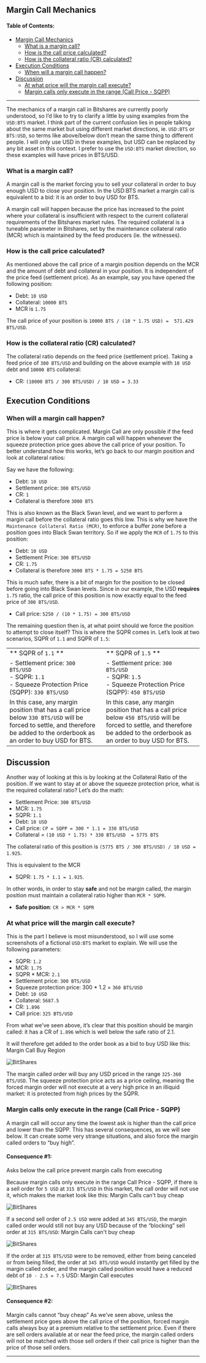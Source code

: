 
## Margin Call Mechanics

#### Table of Contents:
- [Margin Call Mechanics](../assets/dex-margin-call-mechanics.md#margin-call-mechanics)
  - [What is a margin call?](../assets/dex-margin-call-mechanics.md#hwhat-is-a-margin-call)
  - [How is the call price calculated?](../assets/dex-margin-call-mechanics.md#how-is-the-call-price-calculated)
  - [How is the collateral ratio (CR) calculated?](../assets/dex-margin-call-mechanics.md#how-is-the-collateral-ratio-cr-calculated)
- [Execution Conditions](../assets/dex-margin-call-mechanics.md#execution-conditions)
  - [When will a margin call happen?](../assets/dex-margin-call-mechanics.md#when-will-a-margin-call-happen)
- [Discussion](../assets/dex-margin-call-mechanics.md#discussion)
  - [At what price will the margin call execute?](../assets/dex-margin-call-mechanics.md#at-what-price-will-the-margin-call-execute)
  - [Margin calls only execute in the range (Call Price - SQPP)](../assets/dex-margin-call-mechanics.md#margin-calls-only-execute-in-the-range-call-price---sqpp)
  
  
***

The mechanics of a margin call in Bitshares are currently poorly understood, so I’d like to try to clarify a little by using examples from the `USD:BTS` market. I think part of the current confusion lies in people talking about the same market but using different market directions, ie. `USD:BTS` or `BTS:USD`, so terms like above/below don’t mean the same thing to different people. I will only use USD in these examples, but USD can be replaced by any bit asset in this context. I prefer to use the `USD:BTS` market direction, so these examples will have prices in BTS/USD.


### What is a margin call?

A margin call is the market forcing you to sell your collateral in order to buy enough USD to close your position. In the USD:BTS market a margin call is equivalent to a bid: it is an order to buy USD for BTS.

A margin call will happen because the price has increased to the point where your collateral is insufficient with respect to the current collateral requirements of the Bitshares market rules. The required collateral is a tuneable parameter in Bitshares, set by the maintenance collateral ratio (MCR) which is maintained by the feed producers (ie. the witnesses).

### How is the call price calculated?

As mentioned above the call price of a margin position depends on the MCR and the amount of debt and collateral in your position. It is independent of the price feed (settlement price). As an example, say you have opened the following position:

- Debt: `10 USD`
- Collateral: `10000 BTS`
- MCR is `1.75`

The call price of your position is `10000 BTS / (10 * 1.75 USD) =  571.429 BTS/USD`.

### How is the collateral ratio (CR) calculated?

The collateral ratio depends on the feed price (settlement price). Taking a feed price of `300 BTS/USD` and building on the above example with `10 USD` debt and `10000 BTS` collateral:

- CR: `(10000 BTS / 300 BTS/USD) / 10 USD = 3.33`


## Execution Conditions

### When will a margin call happen?

This is where it gets complicated. Margin Call are only possible if the feed price is below your call price. A margin call will happen whenever the squeeze protection price goes above the call price of your position. To better understand how this works, let’s go back to our margin position and look at collateral ratios:

Say we have the following:

- Debt: `10 USD`
- Settlement price: `300 BTS/USD`
- CR: `1`
- Collateral is therefore `3000 BTS`

This is also known as the Black Swan level, and we want to perform a margin call before the collateral ratio goes this low. This is why we have the `Maintenance Collateral Ratio (MCR)`, to enforce a buffer zone before a position goes into Black Swan territory. So if we apply the `MCR` of `1.75` to this position:

- Debt: `10 USD`
- Settlement Price: `300 BTS/USD`
- CR: `1.75`
- Collateral is therefore `3000 BTS * 1.75 = 5250 BTS`

This is much safer, there is a bit of margin for the position to be closed before going into Black Swan levels. Since in our example, the USD **requires** `1.75` ratio, the call price of this position is now exactly equal to the feed price of `300 BTS/USD`.

- Call price: `5250 / (10 * 1.75) = 300 BTS/USD`

The remaining question then is, at what point should we force the position to attempt to close itself? This is where the SQPR comes in. Let’s look at two scenarios, SQPR of `1.1` and SQPR of `1.5`:

|   |  |
|:---|:---|
| ** SQPR of `1.1` ** | ** SQPR of `1.5` **  |
| - Settlement price: `300 BTS/USD` <br/> - SQPR: `1.1` <br /> - Squeeze Protection Price (SQPP): `330 BTS/USD`   | - Settlement price: `300 BTS/USD` <br/> - SQPR: `1.5` <br /> - Squeeze Protection Price (SQPP): `450 BTS/USD`   |
| In this case, any margin position that has a call price below `330 BTS/USD` will be forced to settle, and therefore be added to the orderbook as an order to buy USD for BTS. | In this case, any margin position that has a call price below `450 BTS/USD` will be forced to settle, and therefore be added to the orderbook as an order to buy USD for BTS. |
	
## Discussion

Another way of looking at this is by looking at the Collateral Ratio of the position. If we want to stay at or above the squeeze protection price, what is the required collateral ratio? Let’s do the math:

- Settlement Price: `300 BTS/USD`
- MCR: `1.75`
- SQPR: `1.1`
- Debt: `10 USD`
- Call price: `CP = SQPP = 300 * 1.1 = 330 BTS/USD`
- Collateral = `(10 USD * 1.75) * 330 BTS/USD  = 5775 BTS`

The collateral ratio of this position is `(5775 BTS / 300 BTS/USD) / 10 USD = 1.925`.

This is equivalent to the MCR

- SQPR: `1.75 * 1.1 = 1.925`.

In other words, in order to stay **safe** and not be margin called, the margin position must maintain a collateral ratio higher than `MCR * SQPR`.

- **Safe position**: `CR > MCR * SQPR`

### At what price will the margin call execute?


This is the part I believe is most misunderstood, so I will use some screenshots of a fictional `USD:BTS` market to explain. We will use the following parameters:

- SQPR: `1.2`
- MCR: `1.75`
- SQPR * MCR: `2.1`
- Settlement price: `300 BTS/USD`
- Squeeze protection price: 300 * 1.2 = `360 BTS/USD`
- Debt: `10 USD`
- Collateral: `5687.5`
- CR: `1.896`
- Call price: `325 BTS/USD`

From what we’ve seen above, it’s clear that this position should be margin called: it has a CR of `1.896` which is well below the safe ratio of 2.1.

It will therefore get added to the order book as a bid to buy USD like this:
Margin Call Buy Region

![BitShares](../../images/margin-buyregion.png)


The margin called order will buy any USD priced in the range `325-360 BTS/USD`. The squeeze protection price acts as a price ceiling, meaning the forced margin order will not execute at a very high price in an illiquid market: it is protected from high prices by the SQPR.

	
### Margin calls only execute in the range (Call Price - SQPP)

A margin call will occur any time the lowest ask is higher than the call price and lower than the SQPP. This has several consequences, as we will see below. It can create some very strange situations, and also force the margin called orders to “buy high”.


#### Consequence #1:

Asks below the call price prevent margin calls from executing

Because margin calls only execute in the range Call Price - SQPP, if there is a sell order for `5 USD` at `315 BTS/USD` in this market, the call order will not use it, which makes the market look like this:
Margin Calls can't buy cheap


![BitShares](../../images/margin-not-cheap-2.png)

If a second sell order of `2.5 USD` were added at `345 BTS/USD`, the margin called order would still not buy any USD because of the “blocking” sell order at `315 BTS/USD`:
 Margin Calls can't buy cheap
 
 ![BitShares](../../images/margin-not-cheap.png)

If the order at `315 BTS/USD` were to be removed, either from being canceled or from being filled, the order at `345 BTS/USD` would instantly get filled by the margin called order, and the margin called position would have a reduced debt of `10 - 2.5 = 7.5` USD:
Margin Call executes

![BitShares](../../images/margin-execute.png)

#### Consequence #2:

Margin calls cannot “buy cheap” As we’ve seen above, unless the settlement price goes above the call price of the position, forced margin calls always buy at a premium relative to the settlement price. Even if there are sell orders available at or near the feed price, the margin called orders will not be matched with those sell orders if their call price is higher than the price of those sell orders.

***
	
